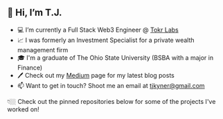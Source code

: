 ## 👋 Hi, I’m T.J.
- 💻 I’m currently a Full Stack Web3 Engineer @ [Tokr Labs](https://www.tokrlabs.xyz/)
- 📈 I was formerly an Investment Specialist for a private wealth management firm
- 🎓 I'm a graduate of The Ohio State University (BSBA with a major in Finance)
- 🖊️ Check out my [Medium](https://tjkyner.medium.com/) page for my latest blog posts
- 📫 Want to get in touch? Shoot me an email at tjkyner@gmail.com

👇🏼 Check out the pinned repositories below for some of the projects I've worked on!
